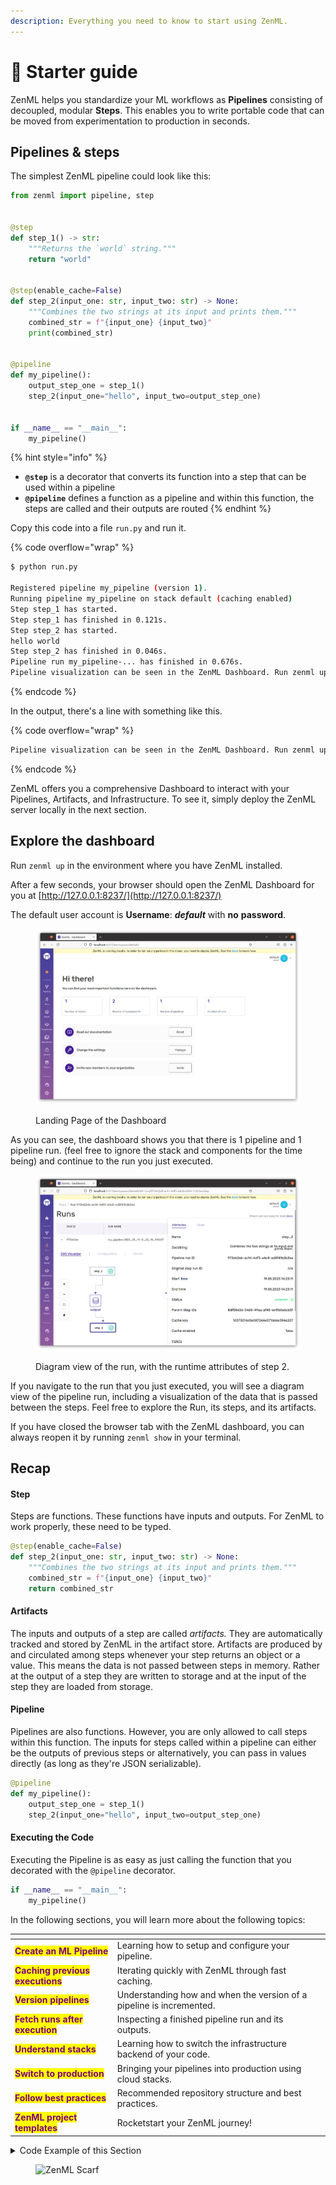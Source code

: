 ```yaml
---
description: Everything you need to know to start using ZenML.
---
```


# 🐣 Starter guide

ZenML helps you standardize your ML workflows as **Pipelines** consisting of decoupled, modular **Steps**. This enables you to write portable code that can be moved from experimentation to production in seconds.

## Pipelines & steps

The simplest ZenML pipeline could look like this:

```python
from zenml import pipeline, step


@step
def step_1() -> str:
    """Returns the `world` string."""
    return "world"


@step(enable_cache=False)
def step_2(input_one: str, input_two: str) -> None:
    """Combines the two strings at its input and prints them."""
    combined_str = f"{input_one} {input_two}"
    print(combined_str)


@pipeline
def my_pipeline():
    output_step_one = step_1()
    step_2(input_one="hello", input_two=output_step_one)


if __name__ == "__main__":
    my_pipeline()
```

{% hint style="info" %}
* **`@step`** is a decorator that converts its function into a step that can be used within a pipeline
* **`@pipeline`** defines a function as a pipeline and within this function, the steps are called and their outputs are routed
{% endhint %}

Copy this code into a file `run.py` and run it.

{% code overflow="wrap" %}
```bash
$ python run.py

Registered pipeline my_pipeline (version 1).
Running pipeline my_pipeline on stack default (caching enabled)
Step step_1 has started.
Step step_1 has finished in 0.121s.
Step step_2 has started.
hello world
Step step_2 has finished in 0.046s.
Pipeline run my_pipeline-... has finished in 0.676s.
Pipeline visualization can be seen in the ZenML Dashboard. Run zenml up to see your pipeline!
```
{% endcode %}

In the output, there's a line with something like this.

{% code overflow="wrap" %}
```bash
Pipeline visualization can be seen in the ZenML Dashboard. Run zenml up to see your pipeline!
```
{% endcode %}

ZenML offers you a comprehensive Dashboard to interact with your Pipelines, Artifacts, and Infrastructure. To see it, simply deploy the ZenML server locally in the next section.

## Explore the dashboard

Run `zenml up` in the environment where you have ZenML installed.

After a few seconds, your browser should open the ZenML Dashboard for you at [http://127.0.0.1:8237/](http://127.0.0.1:8237/)

The default user account is **Username**: _**default**_ with **no** **password**.

<figure><img src="../../.gitbook/assets/landingpage.png" alt=""><figcaption><p>Landing Page of the Dashboard</p></figcaption></figure>

As you can see, the dashboard shows you that there is 1 pipeline and 1 pipeline run. (feel free to ignore the stack and components for the time being) and continue to the run you just executed.

<figure><img src="../../.gitbook/assets/DAGofRun.png" alt=""><figcaption><p>Diagram view of the run, with the runtime attributes of step 2.</p></figcaption></figure>

If you navigate to the run that you just executed, you will see a diagram view of the pipeline run, including a visualization of the data that is passed between the steps. Feel free to explore the Run, its steps, and its artifacts.

If you have closed the browser tab with the ZenML dashboard, you can always reopen it by running `zenml show` in your terminal.

## Recap

#### Step

Steps are functions. These functions have inputs and outputs. For ZenML to work properly, these need to be typed.

```python
@step(enable_cache=False)
def step_2(input_one: str, input_two: str) -> None:
    """Combines the two strings at its input and prints them."""
    combined_str = f"{input_one} {input_two}"
    return combined_str
```

#### Artifacts

The inputs and outputs of a step are called _artifacts._ They are automatically tracked and stored by ZenML in the artifact store. Artifacts are produced by and circulated among steps whenever your step returns an object or a value. This means the data is not passed between steps in memory. Rather at the output of a step they are written to storage and at the input of the step they are loaded from storage.

#### Pipeline

Pipelines are also functions. However, you are only allowed to call steps within this function. The inputs for steps called within a pipeline can either be the outputs of previous steps or alternatively, you can pass in values directly (as long as they're JSON serializable).

```python
@pipeline
def my_pipeline():
    output_step_one = step_1()
    step_2(input_one="hello", input_two=output_step_one)
```

#### Executing the Code

Executing the Pipeline is as easy as just calling the function that you decorated with the `@pipeline` decorator.

```python
if __name__ == "__main__":
    my_pipeline()
```

In the following sections, you will learn more about the following topics:

<table data-card-size="large" data-view="cards"><thead><tr><th></th><th></th><th data-hidden></th></tr></thead><tbody><tr><td><mark style="color:purple;"><strong>Create an ML Pipeline</strong></mark></td><td>Learning how to setup and configure your pipeline.</td><td></td></tr><tr><td><mark style="color:purple;"><strong>Caching previous executions</strong></mark></td><td>Iterating quickly with ZenML through fast caching.</td><td></td></tr><tr><td><mark style="color:purple;"><strong>Version pipelines</strong></mark></td><td>Understanding how and when the version of a pipeline is incremented.</td><td></td></tr><tr><td><mark style="color:purple;"><strong>Fetch runs after execution</strong></mark></td><td>Inspecting a finished pipeline run and its outputs.</td><td></td></tr><tr><td><mark style="color:purple;"><strong>Understand stacks</strong></mark></td><td>Learning how to switch the infrastructure backend of your code.</td><td></td></tr><tr><td><mark style="color:purple;"><strong>Switch to production</strong></mark></td><td>Bringing your pipelines into production using cloud stacks.</td><td></td></tr><tr><td><mark style="color:purple;"><strong>Follow best practices</strong></mark></td><td>Recommended repository structure and best practices.</td><td></td></tr><tr><td><mark style="color:purple;"><strong>ZenML project templates</strong></mark></td><td>Rocketstart your ZenML journey!</td><td></td></tr></tbody></table>

<details>

<summary>Code Example of this Section</summary>

```python
from zenml import pipeline, step


@step
def step_1() -> str:
    """Returns the `world` substring."""
    return "world"


@step(enable_cache=False)
def step_2(input_one: str, input_two: str) -> None:
    """Combines the two strings at its input and prints them."""
    combined_str = input_one + ' ' + input_two
    print(combined_str)


@pipeline
def my_pipeline():
    output_step_one = step_1()
    step_2(input_one="hello", input_two=output_step_one)


if __name__ == "__main__":
    my_pipeline()
```

</details>

<figure><img src="https://static.scarf.sh/a.png?x-pxid=f0b4f458-0a54-4fcd-aa95-d5ee424815bc" alt="ZenML Scarf"><figcaption></figcaption></figure>
